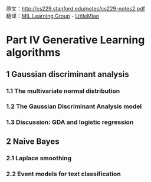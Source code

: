 原文：http://cs229.stanford.edu/notes/cs229-notes2.pdf  
翻译：[MIL Learning Group](https://github.com/milLearningGroup/Stanford-CS229-CN) - [LittleMiao](https://github.com/LittleMiao)  



# Part IV Generative Learning algorithms

## 1 Gaussian discriminant analysis

### 1.1 The multivariate normal distribution

### 1.2 The Gaussian Discriminant Analysis model

### 1.3 Discussion: GDA and logistic regression

## 2 Naive Bayes

### 2.1 Laplace smoothing

### 2.2 Event models for text classification

